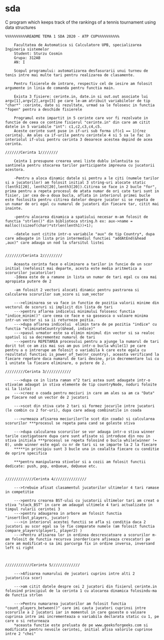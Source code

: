 # sda
C program which keeps track of the rankings of a tennis tournament using data structures

    %%%%%%%%%%README TEMA 1 SDA 2020 - ATP CUP%%%%%%%%%%

        Facultatea de Automatica si Calculatore UPB, specializarea Ingineria sistemelor
        Student: Sturzu Cosmin
        Grupa: 312AB
        AN: I

        Scopul programului: automatizarea desfasurarii unui turneu de tenis intre mai multe tari pentru realizarea de clasamente.

        Pentru fisierele de intrare, respectiv cel de iesire am folosit argumente in linia de comanda pentru functia main.

        Exista 3 fisiere: cerinte.in, date.in si out.out asociate lui argv[1],argv[2],argv[3] pe care le-am atribuit variabilelor de tip "char*" :cerinte, date si rezultate, urmad sa le folosesc in functia "fopen" pentru a deschide fisierele

        Programul este impartit in 5 cerinte care vor fi rezolvate in functie de ceea ce contine fisierul "cerinte.in" din care am citit datele in 5 variabile "int": c1,c2,c3,c4,c5.
        Aceste cerinte sunt puse in if-uri sub forma if(c1 == 1){rez cerinta}. Am ales ca if-urile pentru cerintele 4 si 5 sa le fac in interiolul if-ului pentru cerinta 3 deoarece acestea depind de acea cerinta.

    ///////Cerinta 1////////

        Ceinta 1 presupune crearea unei liste dublu inlantuita su santinela pentru stocarea tarilor participante impreuna cu jucatorii acestora.

        -Pentru a aloca dinamic datele si pentru a le citi (numele tarilor si a jucatorilor) am folosit initial 3 string-uri alocate static (lenth1[20], lenth2[20],lenth3[20]).Citirea se face in 2 bucle "for", prima pentru a repeta procesul de atata numar de ori cate tari sunt in fisier, iar cea de-a doua bucla, aflata in interiorul primei bucle este foslosita pentru citirea datelor despre jucator si se repeta de un numar de ori egal cu numarul de jucatori din fiecare tar, citit mai inainte.

        -pentru alocarea dinamica a spatiului necesar m-am folosit de functia "strlen()" din biblioteca string.h ex: aux->name = malloc((sizeof(char)*strlen(lenth1))+1);

        -datele sunt citite intr-o variabile "aux" de tip Country*, dupa care adaugate in lista prin intermediul functiei "addAtEnd(&head ,aux)" care adauga un nod la sfarsitul listei


    ////////Cerinta 2/////////

        Aceasta cerinta face o eliminare a tarilor in funcie de un scor initial (nefolosit mai departe, acesta este media aritmetica a scorurilor jucatorilor)
        -Ideea este de a ramane in lista un numar de tari egal cu cea mai apropiata putere de 2 

        -am folosit 2 vectori alocati dinamic pentru pastrarea si calcularea scorurilor sum_score si sum_vector

        --->eliminarea se va face in functie de pozitia valorii minime din vectorul de scoruri si implicit din lista de tari
        --->pentru aflarea indicelui minimului folosesc functia "indice_minim()" care ceea ce face e sa gaseasca o valoare minima intr-un vector si sa ii returneze poitia.
        --->dupa aflarea indicelui  elimin tara de pe pozitia "indice" cu functia "eliminateCountry(&head, indice)" 
        --->pasul urmator este sa elimin minimul din vector si sa realoc spatiul si sa decrementez numarul de tari 
        --->pentru REPETAREA procesului pentru a ajunge la numarul de tari dorit tot ce am zis mai sus am pus intr-o bucla while(1) pe care pentru a o intrerupe am folosit o variabila k care este egala cu rezultatul functiei is_power_of_two(nr_country), aceasta verificand la fiecare repetare daca numarul de tari devine, prin decrementare lui cu 1 unitate la fiecare eliminare, o putere de 2.

    /////////Cerinta 3////////////

        --->dupa ce in lista raman n^2 tari astea sunt adaugate intr-o stiva(am adaugat in stiva elemente de tip countryNode, noduri foloite si la lista)
        --->creez o coada pentru meciuri in care am ales sa am ca "Data" pe fiecare nod un vector de 2 jucatori

        --->scot din stiva cate 2 tari si formez jocurile intre jucatori (le combin cu 2 for-uri), dupa care adaug combinatile in coada 

        --->urmeaza afisarea meciurilor(le scot din coada) si calcularea scorurilor ***procesul se repeta pana cand se goleste stiva 

        --->dupa calcularea scorurilor se vor adauga intr-o stiva winner tarile castigatoare dupa care sunt afisate si introduse din nou in stiva initiala ***procesul se repeta folosind o bucla while(winner != 0), unde winner este egal cu nr de tari si se imparte la 2 la fiecare
        *****in principiu sunt 3 bucle una in cealalta fiecare cu conditie de oprire specifica

        ***pentru manipularea stivelor si a cozii am folosit functii dedicate: push, pop, enQueue, deQueue etc.


    /////////////Cerinta 4///////////////

        --->trebuie afisat clasamentul jucatorilor ultimelor 4 tari ramase in competitie

        --->pentru crearea BST-ului cu jucatorii ultimelor tari am creat o stiva "stack_BST" in care am adaugat ultimele 4 tari actualizate in timpul rularii cerintei 3
        --->pentru adaugarea in arbore am folosit functia "insert(bst_players, jucator)
        --->in interiorul acestei functii se afla si conditia daca 2 jucatori au scor egal sa le fie comparate numele (am folosit functia compare_players(player1, player2) )
        --->Pentru afisarea lor in ordinea descrescatoare a scorurilor m-am folosit de functia recursva inorder(care afiseaza crescator) pe care am modificat-o sa imi parcurga fix in ordine inversa, inversand left si right



    ////////////Cerinta 5/////////////

        --->Afisarea numarului de jucatori cuprins intre alti 2 jucatori(ca scor)

        --->am citit datele despre cei 2 jucatori din fisierul cerinte.in folosind principiul de la cerinta 1 cu alocarea dinamica folosindu-ma de functia strlen

        --->Pentru numararea jucatorilor am folosit functia "count_players_between()" care imi cauta jucatori cuprinsi intre scorurile a 2 jucatori iar in momentul in care gaseste o valoare cuprinsa intre imi incrementeaza o variabila declarata static cu 1, pe care o si returneaza
        *aceasta functie este preluata de pe www.geeksforgeeks.com si modificata pentru nevoile cerintei, initial afisa valorile cuprinse intre 2 "chei" 



